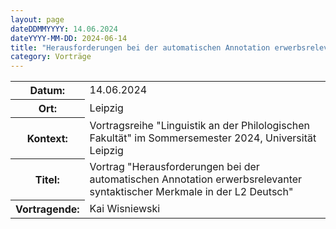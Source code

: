 ```yaml
---
layout: page
dateDDMMYYYY: 14.06.2024
dateYYYY-MM-DD: 2024-06-14
title: "Herausforderungen bei der automatischen Annotation erwerbsrelevanter syntaktischer Merkmale in der L2 Deutsch"
category: Vorträge
---
```


<table>
    <tr>
      <th>Datum: </th>
      <td>14.06.2024</td>
    </tr>
     <tr>
      <th>Ort: </th>
      <td>Leipzig</td>
    </tr>
     <tr>
      <th>Kontext: </th>
      <td>Vortragsreihe "Linguistik an der Philologischen Fakultät" im Sommersemester 2024, Universität Leipzig</td>
    </tr>
    <tr>
      <th>Titel: </th>
      <td>Vortrag "Herausforderungen bei der automatischen Annotation erwerbsrelevanter syntaktischer Merkmale in der L2 Deutsch"</td>
    </tr>
    <tr>
      <th>Vortragende: </th>
      <td>Kai Wisniewski</td>
    </tr>
</table>